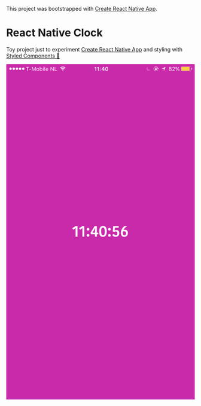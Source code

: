 This project was bootstrapped with [Create React Native App](https://github.com/react-community/create-react-native-app).

# React Native Clock

Toy project just to experiment [Create React Native App](https://github.com/react-community/create-react-native-app) and styling with [Styled Components 💅](https://github.com/styled-components/styled-components)

<center>
  <img src="./screenshot.png" />
</center>
